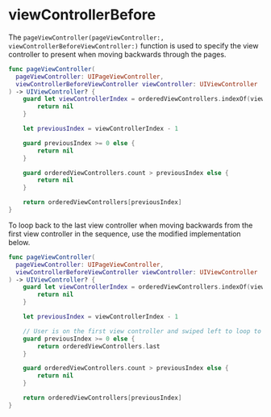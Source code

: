 # viewControllerBefore

The `pageViewController(pageViewController:, viewControllerBeforeViewController:)` function is used to specify the view controller to present when moving backwards through the pages.

```swift
func pageViewController(
  pageViewController: UIPageViewController, 
  viewControllerBeforeViewController viewController: UIViewController
) -> UIViewController? {
    guard let viewControllerIndex = orderedViewControllers.indexOf(viewController) else {
      	return nil
    }

    let previousIndex = viewControllerIndex - 1

    guard previousIndex >= 0 else {
      	return nil
    }

    guard orderedViewControllers.count > previousIndex else {
      	return nil
    }

    return orderedViewControllers[previousIndex]
}
```

To loop back to the last view controller when moving backwards from the first view controller in the sequence, use the modified implementation below.

```swift
func pageViewController(
  pageViewController: UIPageViewController, 
  viewControllerBeforeViewController viewController: UIViewController
) -> UIViewController? {
    guard let viewControllerIndex = orderedViewControllers.indexOf(viewController) else {
      	return nil
    }

    let previousIndex = viewControllerIndex - 1

    // User is on the first view controller and swiped left to loop to the last view controller.
    guard previousIndex >= 0 else {
      	return orderedViewControllers.last
    }

    guard orderedViewControllers.count > previousIndex else {
      	return nil
    }

    return orderedViewControllers[previousIndex]
}
```

